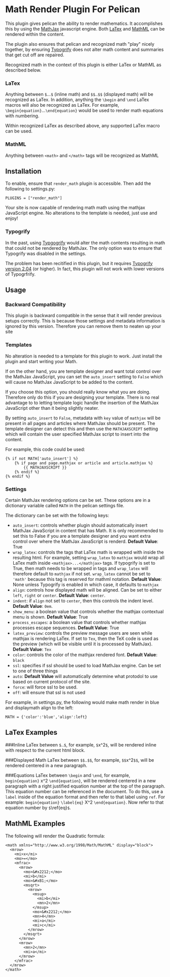 Math Render Plugin For Pelican
==============================
This plugin gives pelican the ability to render mathematics. It accomplishes
this by using the [MathJax](http://www.mathjax.org/) javascript engine. Both
[LaTex](http://en.wikipedia.org/wiki/LaTeX) and [MathML](http://en.wikipedia.org/wiki/MathML) 
can be rendered within the content.

The plugin also ensures that pelican and recognized math "play" nicely together, by
ensuring [Typogrify](https://github.com/mintchaos/typogrify) does not alter math content
and summaries that get cut off are repaired.

Recognized math in the context of this plugin is either LaTex or MathML as described below.

### LaTex
Anything between `$`...`$` (inline math) and `$$`..`$$` (displayed math) will be recognized as
LaTex. In addition, anything the `\begin` and `\end` LaTex macros will also be 
recognized as LaTex. For example, `\begin{equation}`...`\end{equation}` would be used to 
render math equations with numbering.

Within recognized LaTex as described above, any supported LaTex macro can be used.

### MathML
Anything between `<math>` and `</math>` tags will be recognized as MathML

Installation
------------
To enable, ensure that `render_math` plugin is accessible.
Then add the following to settings.py:

    PLUGINS = ["render_math"]

Your site is now capable of rendering math math using the mathjax JavaScript
engine. No alterations to the template is needed, just use and enjoy!

### Typogrify
In the past, using [Typgogrify](https://github.com/mintchaos/typogrify) would alter the math contents resulting
in math that could not be rendered by MathJax. The only option was to ensure
that Typogrify was disabled in the settings.

The problem has been recitified in this plugin, but it requires [Typogrify version 2.04](https://pypi.python.org/pypi/typogrify)
(or higher). In fact, this plugin will not work with lower versions of Typogrfrify.

Usage
-----
### Backward Compatibility
This plugin is backward compatible in the sense that it
will render previous setups correctly. This is because those
settings and metadata information is ignored by this version. Therefore
you can remove them to neaten up your site

### Templates
No alteration is needed to a template for this plugin to work. Just install
the plugin and start writing your Math. 

If on the other hand, you are template designer and want total control
over the MathJax JavaScript, you can set the `auto_insert` setting to 
`False` which will cause no MathJax JavaScript to be added to the content.

If you choose this option, you should really know what you are doing. Therefore
only do this if you are designing your template. There is no real advantage to
to letting template logic handle the insertion of the MathJax JavaScript other
than it being slightly neater.

By setting `auto_insert` to `False`, metadata with `key` value of `mathjax`
will be present in all pages and articles where MathJax should be present.
The template designer can detect this and then use the `MATHJAXSCRIPT` setting
which will contain the user specified MathJax script to insert into the content.

For example, this code could be used:
```
{% if not MATH['auto_insert'] %}
    {% if page and page.mathjax or article and article.mathjax %}
        {{ MATHJAXSCRIPT }}
    {% endif %}
{% endif %}
```

### Settings
Certain MathJax rendering options can be set. These options 
are in a dictionary variable called `MATH` in the pelican
settings file.

The dictionary can be set with the following keys:

 * `auto_insert`: controls whether plugin should automatically insert
MathJax JavaScript in content that has Math. It is only recommended
to set this to False if you are a template designer and you want
extra control over where the MathJax JavaScript is renderd. **Default Value**:
True
 * `wrap_latex`: controls the tags that LaTex math is wrapped with inside the resulting
html. For example, setting `wrap_latex` to `mathjax` would wrap all LaTex math inside
`<mathjax>...</mathjax>` tags. If typogrify is set to True, then math needs
to be wrapped in tags and `wrap_latex` will therefore default to `mathjax` if not
set. `wrap_latex` cannot be set to `'math'` because this tag is reserved for 
mathml notation. **Default Value**: None unless Typogrify is enabled in which case, 
it defaults to `mathjax`
 * `align`: controls how displayed math will be aligned. Can be set to either
`left`, `right` or `center`. **Default Value**: `center`.
 * `indent`: if `align` not set to `center`, then this controls the indent
level. **Default Value**: `0em`.
 * `show_menu`: a boolean value that controls whether the mathjax contextual 
menu is shown. **Default Value**: True
 * `process_escapes`: a boolean value that controls whether mathjax processes escape 
sequences. **Default Value**: True
 * `latex_preview`: controls the preview message users are seen while mathjax is
rendering LaTex. If set to `Tex`, then the TeX code is used as the preview 
(which will be visible until it is processed by MathJax). **Default Value**: `Tex`
 * `color`: controls the color of the mathjax rendered font. **Default Value**: `black`
 * `ssl`: specifies if ssl should be used to load MathJax engine. Can be set to one
of three things
  * `auto`: **Default Value** will automatically determine what protodol to use 
based on current protocol of the site. 
  * `force`: will force ssl to be used.
  * `off`: will ensure that ssl is not used

For example, in settings.py, the following would make math render in blue and
displaymath align to the left:

    MATH = {'color':'blue','align':left}

LaTex Examples
--------------
###Inline
LaTex between `$`..`$`, for example, `$`x^2`$`, will be rendered inline
with respect to the current html block.

###Displayed Math
LaTex between `$$`..`$$`, for example, `$$`x^2`$$`, will be rendered centered in a
new paragraph.

###Equations
LaTex between `\begin` and `\end`, for example, `begin{equation}` x^2 `\end{equation}`,
will be rendered centered in a new paragraph with a right justified equation number
at the top of the paragraph. This equation number can be referenced in the document.
To do this, use a `label` inside of the equation format and then refer to that label
using `ref`. For example: `begin{equation}` `\label{eq}` X^2 `\end{equation}`. Now
refer to that equation number by `$`\ref{eq}`$`.

MathML Examples
---------------
The following will render the Quadratic formula:
```
<math xmlns="http://www.w3.org/1998/Math/MathML" display="block"> 
  <mrow>
    <mi>x</mi>
    <mo>=</mo>
    <mfrac>
      <mrow>
        <mo>&#x2212;</mo>
        <mi>b</mi>
        <mo>&#xB1;</mo>
        <msqrt>
          <mrow>
            <msup>
              <mi>b</mi>
              <mn>2</mn>
            </msup>
            <mo>&#x2212;</mo>
            <mn>4</mn>
            <mi>a</mi>
            <mi>c</mi>
          </mrow>
        </msqrt>
      </mrow>
      <mrow>
        <mn>2</mn>
        <mi>a</mi>
      </mrow>
    </mfrac>
  </mrow>
</math>
```
